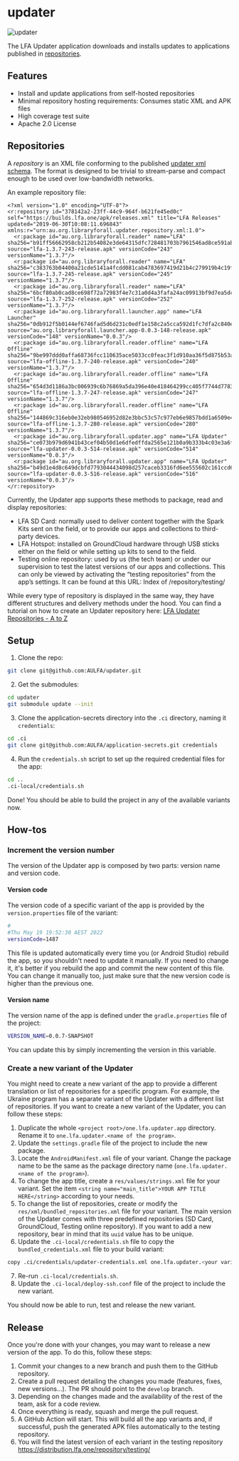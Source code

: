 updater
===

![updater](./src/site/resources/updater.jpg?raw=true)

The LFA Updater application downloads and installs updates to applications published in
[repositories](#repositories).

## Features

* Install and update applications from self-hosted repositories
* Minimal repository hosting requirements: Consumes static XML and APK files
* High coverage test suite
* Apache 2.0 License

## Repositories

A _repository_ is an XML file conforming to the published [updater xml schema](au.org.libraryforall.updater.repository.xml.v1_0/src/main/resources/au/org/libraryforall/updater/repository/xml/v1_0/schema-1.0.xsd).
The format is designed to be trivial to stream-parse and compact enough to be used over
low-bandwidth networks.

An example repository file:

```
<?xml version="1.0" encoding="UTF-8"?>
<r:repository id="378142a2-23ff-44c9-964f-b621fe45ed0c" self="https://builds.lfa.one/apk/releases.xml" title="LFA Releases" updated="2019-06-30T10:08:11.696843" xmlns:r="urn:au.org.libraryforall.updater.repository.xml:1.0">
  <r:package id="au.org.libraryforall.reader" name="LFA" sha256="b91ff56662958cb212b54082e3de64315dfc728481703b7961546ad8ce591ab0" source="lfa-1.3.7-243-release.apk" versionCode="243" versionName="1.3.7"/>
  <r:package id="au.org.libraryforall.reader" name="LFA" sha256="c383763b04400a21cde5141a4fcdd081cab4783697419d21b4c279919b4c19f7" source="lfa-1.3.7-245-release.apk" versionCode="245" versionName="1.3.7"/>
  <r:package id="au.org.libraryforall.reader" name="LFA" sha256="6bcf80ab0cad8ce698f72a72983f4e7c31a0d4a3fafa24ac09913bf9d7ea5dc6" source="lfa-1.3.7-252-release.apk" versionCode="252" versionName="1.3.7"/>
  <r:package id="au.org.libraryforall.launcher.app" name="LFA Launcher" sha256="0db912f5b0144ef6746fad5d6d231c0edf1e158c2a5cca592d1fc7dfa2c840ef" source="au.org.libraryforall.launcher.app-0.0.3-148-release.apk" versionCode="148" versionName="0.0.3"/>
  <r:package id="au.org.libraryforall.reader.offline" name="LFA Offline" sha256="9be997ddd0affa68736fcc110635ace5033cc0feac3f1d910aa36f5d875b53ac" source="lfa-offline-1.3.7-240-release.apk" versionCode="240" versionName="1.3.7"/>
  <r:package id="au.org.libraryforall.reader.offline" name="LFA Offline" sha256="654d3d1186a3bc006939c6b76869a5da396e40e418464299cc405f7744d77835" source="lfa-offline-1.3.7-247-release.apk" versionCode="247" versionName="1.3.7"/>
  <r:package id="au.org.libraryforall.reader.offline" name="LFA Offline" sha256="144869c316eb0e32eb980546952d82e3bbc53c57c977eb6e9857bdd1a6509e48" source="lfa-offline-1.3.7-280-release.apk" versionCode="280" versionName="1.3.7"/>
  <r:package id="au.org.libraryforall.updater.app" name="LFA Updater" sha256="ce073b979d6941b43cef04b50d1e6dfedffda2565e121b0a9b333b4c03e3a6f2" source="lfa-updater-0.0.3-514-release.apk" versionCode="514" versionName="0.0.3"/>
  <r:package id="au.org.libraryforall.updater.app" name="LFA Updater" sha256="b49d1e4d8c649dcbfd7793044434098d257caceb3316fd6ee555602c161ccd65" source="lfa-updater-0.0.3-516-release.apk" versionCode="516" versionName="0.0.3"/>
</r:repository>
```

Currently, the Updater app supports these methods to package, read and display repositories:
- LFA SD Card: normally used to deliver content together with the Spark Kits sent on the field, or to provide our apps and collections to third-party devices.
- LFA Hotspot: installed on GroundCloud hardware through USB sticks either on the field or while setting up kits to send to the field.
- Testing online repository: used by us (the tech team) or under our supervision to test the latest versions of our apps and collections. This can only be viewed by activating the “testing repositories” from the app’s settings. It can be found at this URL: Index of /repository/testing/

While every type of repository is displayed in the same way, they have different structures and delivery methods under the hood. You can find a tutorial on how to create an Updater repository here: [LFA Updater Repositories - A to Z](<https://stc365.sharepoint.com/:w:/r/sites/Spaces02/Site028/Site007/Documents/Documentation/A-Z Tech Guides/MS Word/LFA Updater Repositories - A to Z.docx?d=w6d894542043143278d5a17c67c48dc05&csf=1&web=1&e=5NYN5c>)

## Setup
1. Clone the repo:
```bash
git clone git@github.com:AULFA/updater.git
```
2. Get the submodules:
```bash
cd updater
git submodule update --init
```
3. Clone the application-secrets directory into the `.ci` directory, naming it `credentials`:
```bash
cd .ci
git clone git@github.com:AULFA/application-secrets.git credentials
```
4. Run the `credentials.sh` script to set up the required credential files for the app:
```bash
cd ..
.ci-local/credentials.sh
```

Done! You should be able to build the project in any of the available variants now.

## How-tos

### Increment the version number
The version of the Updater app is composed by two parts: version name and version code.

#### Version code
The version code of a specific variant of the app is provided by the `version.properties` file of the variant:
```bash
#
#Thu May 19 19:52:30 AEST 2022
versionCode=1487

```
This file is updated automatically every time you (or Android Studio) rebuild the app, so you shouldn't need to update it manually.
If you need to change it, it's better if you rebuild the app and commit the new content of this file. You can change it manually too, just make sure that the new version code is higher than the previous one.

#### Version name
The version name of the app is defined under the `gradle.properties` file of the project:
```bash
VERSION_NAME=0.0.7-SNAPSHOT
```
You can update this by simply incrementing the version in this variable.

### Create a new variant of the Updater
You might need to create a new variant of the app to provide a different translation or list of repositories for a specific program. For example, the Ukraine program has a separate variant of the Updater with a different list of repositories.
If you want to create a new variant of the Updater, you can follow these steps:
1. Duplicate the whole `<project root>/one.lfa.updater.app` directory. Rename it to `one.lfa.updater.<name of the program>`.
2. Update the `settings.gradle` file of the project to include the new package.
3. Locate the `AndroidManifest.xml` file of your variant. Change the package name to be the same as the package directory name (`one.lfa.updater.<name of the program>`).
4. To change the app title, create a `res/values/strings.xml` file for your variant. Set the item `<string name="main_title">YOUR APP TITLE HERE</string>` according to your needs.
5. To change the list of repositories, create or modify the `res/xml/bundled_repositories.xml` file for your variant. The main version of the Updater comes with three predefined repositories (SD Card, GroundCloud, Testing online repository). If you want to add a new repository, bear in mind that its `uuid` value has to be unique.
6. Update the `.ci-local/credentials.sh` file to copy the `bundled_credentials.xml` file to your build variant:
```bash
copy .ci/credentials/updater-credentials.xml one.lfa.updater.<your variant>/src/main/assets/bundled_credentials.xml
```
7. Re-run `.ci-local/credentials.sh`.
8. Update the `.ci-local/deploy-ssh.conf` file of the project to include the new variant.

You should now be able to run, test and release the new variant.

## Release
Once you're done with your changes, you may want to release a new version of the app. To do this, follow these steps:
1. Commit your changes to a new branch and push them to the GitHub repository.
2. Create a pull request detailing the changes you made (features, fixes, new versions...). The PR should point to the `develop` branch.
3. Depending on the changes made and the availability of the rest of the team, ask for a code review.
4. Once everything is ready, squash and merge the pull request.
5. A GitHub Action will start. This will build all the app variants and, if successful, push the generated APK files automatically to the testing repository.
6. You will find the latest version of each variant in the testing repository https://distribution.lfa.one/repository/testing/

